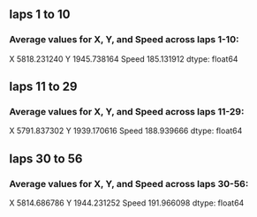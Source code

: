 ## laps 1 to 10
### Average values for X, Y, and Speed across laps 1-10:
X        5818.231240
Y        1945.738164
Speed     185.131912
dtype: float64

## laps 11 to 29
### Average values for X, Y, and Speed across laps 11-29:
X        5791.837302
Y        1939.170616
Speed     188.939666
dtype: float64

## laps 30 to 56
### Average values for X, Y, and Speed across laps 30-56:
X        5814.686786
Y        1944.231252
Speed     191.966098
dtype: float64